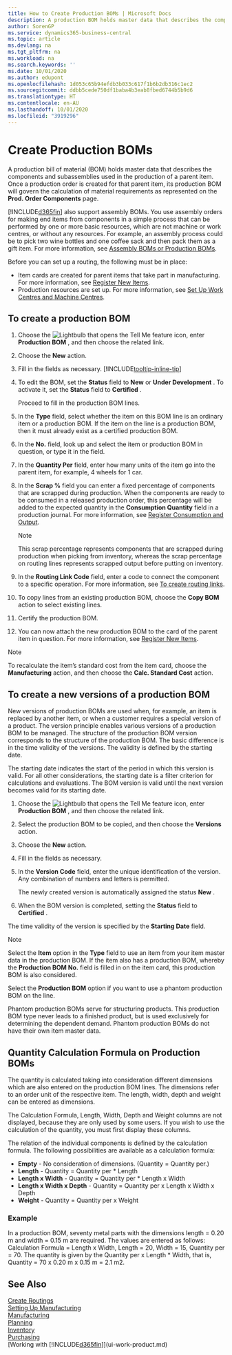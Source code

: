 ```yaml
---
title: How to Create Production BOMs | Microsoft Docs
description: A production BOM holds master data that describes the components and subassemblies used in the production of a parent item. Once a production order is created for that parent item, its production BOM will govern the calculation of material requirements as represented on the **Prod. Order Components** page.
author: SorenGP
ms.service: dynamics365-business-central
ms.topic: article
ms.devlang: na
ms.tgt_pltfrm: na
ms.workload: na
ms.search.keywords: ''
ms.date: 10/01/2020
ms.author: edupont
ms.openlocfilehash: 1d053c65b94efdb3b033c617f1b6b2db316c1ec2
ms.sourcegitcommit: ddbb5cede750df1baba4b3eab8fbed6744b5b9d6
ms.translationtype: HT
ms.contentlocale: en-AU
ms.lasthandoff: 10/01/2020
ms.locfileid: "3919296"
---
```

# <a name="create-production-boms"></a>Create Production BOMs
A production bill of material (BOM) holds master data that describes the components and subassemblies used in the production of a parent item. Once a production order is created for that parent item, its production BOM will govern the calculation of material requirements as represented on the **Prod. Order Components** page.

[!INCLUDE[d365fin](includes/d365fin_md.md)]  also support assembly BOMs. You use assembly orders for making end items from components in a simple process that can be performed by one or more basic resources, which are not machine or work centres, or without any resources. For example, an assembly process could be to pick two wine bottles and one coffee sack and then pack them as a gift item. For more information, see [Assembly BOMs or Production BOMs](inventory-how-work-boms.md#assembly-boms-or-production-boms).  

Before you can set up a routing, the following must be in place:  

- Item cards are created for parent items that take part in manufacturing. For more information, see [Register New Items](inventory-how-register-new-items.md).
- Production resources are set up. For more information, see [Set Up Work Centres and Machine Centres](production-how-to-set-up-work-and-machine-centers.md).

## <a name="to-create-a-production-bom"></a>To create a production BOM  
1. Choose the ![Lightbulb that opens the Tell Me feature](media/ui-search/search_small.png "Tell me what you want to do") icon, enter **Production BOM** , and then choose the related link.  
2. Choose the **New** action.  
3. Fill in the fields as necessary. [!INCLUDE[tooltip-inline-tip](includes/tooltip-inline-tip_md.md)]
4. To edit the BOM, set the **Status** field to **New** or **Under Development** . To activate it, set the **Status** field to **Certified** .  

    Proceed to fill in the production BOM lines.
5. In the **Type** field, select whether the item on this BOM line is an ordinary item or a production BOM. If the item on the line is a production BOM, then it must already exist as a certified production BOM.  
6.  In the **No.** field, look up and select the item or production BOM in question, or type it in the field.  
7.  In the **Quantity Per** field, enter how many units of the item go into the parent item, for example, 4 wheels for 1 car.  
8.  In the **Scrap %** field you can enter a fixed percentage of components that are scrapped during production. When the components are ready to be consumed in a released production order, this percentage will be added to the expected quantity in the **Consumption Quantity** field in a production journal. For more information, see [Register Consumption and Output](production-how-to-register-consumption-and-output.md).  

    > [!NOTE]  
    >  This scrap percentage represents components that are scrapped during production when picking from inventory, whereas the scrap percentage on routing lines represents scrapped output before putting on inventory.  

9.  In the **Routing Link Code** field, enter a code to connect the component to a specific operation. For more information, see [To create routing links](production-how-to-create-routings.md#to-create-routing-links).
10. To copy lines from an existing production BOM, choose the **Copy BOM** action to select existing lines.  
11.  Certify the production BOM.  
12.  You can now attach the new production BOM to the card of the parent item in question. For more information, see [Register New Items](inventory-how-register-new-items.md).  

> [!NOTE]  
>  To recalculate the item’s standard cost from the item card, choose the **Manufacturing** action, and then choose the **Calc. Standard Cost** action.  

## <a name="to-create-a-new-versions-of-a-production-bom"></a>To create a new versions of a production BOM
New versions of production BOMs are used when, for example, an item is replaced by another item, or when a customer requires a special version of a product. The version principle enables various versions of a production BOM to be managed. The structure of the production BOM version corresponds to the structure of the production BOM. The basic difference is in the time validity of the versions. The validity is defined by the starting date.  

The starting date indicates the start of the period in which this version is valid. For all other considerations, the starting date is a filter criterion for calculations and evaluations. The BOM version is valid until the next version becomes valid for its starting date.  

1.  Choose the ![Lightbulb that opens the Tell Me feature](media/ui-search/search_small.png "Tell me what you want to do") icon, enter **Production BOM** , and then choose the related link.  
2.  Select the production BOM to be copied, and then choose the **Versions** action.  
3.  Choose the **New** action.  
4. Fill in the fields as necessary.
5. In the **Version Code** field, enter the unique identification of the version. Any combination of numbers and letters is permitted.  

    The newly created version is automatically assigned the status **New** .
6. When the BOM version is completed, setting the **Status** field to **Certified** .  

The time validity of the version is specified by the **Starting Date** field.  

> [!NOTE]  
>  Select the **Item** option in the **Type** field to use an item from your item master data in the production BOM. If the item also has a production BOM, whereby the **Production BOM No.** field is filled in on the item card, this production BOM is also considered.  
>   
>  Select the **Production BOM** option if you want to use a phantom production BOM on the line.  
>   
>  Phantom production BOMs serve for structuring products. This production BOM type never leads to a finished product, but is used exclusively for determining the dependent demand. Phantom production BOMs do not have their own item master data.

## <a name="quantity-calculation-formula-on-production-boms"></a>Quantity Calculation Formula on Production BOMs  
The quantity is calculated taking into consideration different dimensions which are also entered on the production BOM lines. The dimensions refer to an order unit of the respective item. The length, width, depth and weight can be entered as dimensions.  

The Calculation Formula, Length, Width, Depth and Weight columns are not displayed, because they are only used by some users. If you wish to use the calculation of the quantity, you must first display these columns.  

The relation of the individual components is defined by the calculation formula. The following possibilities are available as a calculation formula:  

-  **Empty** - No consideration of dimensions. (Quantity = Quantity per.)  
-  **Length** - Quantity = Quantity per * Length  
-  **Length x Width** - Quantity = Quantity per * Length x Width  
-  **Length x Width x Depth** - Quantity = Quantity per x Length x Width x Depth  
-  **Weight** - Quantity = Quantity per x Weight  

### <a name="example"></a>Example  
In a production BOM, seventy metal parts with the dimensions length = 0.20 m and width = 0.15 m are required. The values are entered as follows: Calculation Formula = Length x Width, Length = 20, Width = 15, Quantity per = 70. The quantity is given by the Quantity per x Length * Width, that is, Quantity = 70 x 0.20 m x 0.15 m = 2.1 m2.  

## <a name="see-also"></a>See Also  
[Create Routings](production-how-to-create-routings.md)   
[Setting Up Manufacturing](production-configure-production-processes.md)  
[Manufacturing](production-manage-manufacturing.md)    
[Planning](production-planning.md)   
[Inventory](inventory-manage-inventory.md)  
[Purchasing](purchasing-manage-purchasing.md)  
[Working with [!INCLUDE[d365fin](includes/d365fin_md.md)]](ui-work-product.md)
